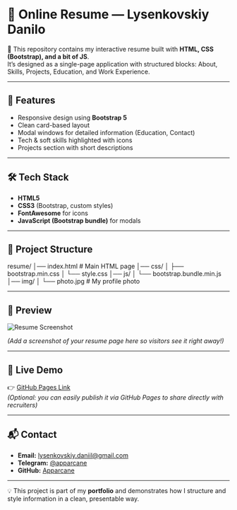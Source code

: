 # 💼 Online Resume — Lysenkovskiy Danilo

📌 This repository contains my interactive resume built with **HTML, CSS (Bootstrap), and a bit of JS**.  
It’s designed as a single-page application with structured blocks: About, Skills, Projects, Education, and Work Experience.  

---

## 🚀 Features
- Responsive design using **Bootstrap 5**
- Clean card-based layout
- Modal windows for detailed information (Education, Contact)
- Tech & soft skills highlighted with icons
- Projects section with short descriptions

---

## 🛠️ Tech Stack
- **HTML5**
- **CSS3** (Bootstrap, custom styles)
- **FontAwesome** for icons
- **JavaScript (Bootstrap bundle)** for modals

---

## 📂 Project Structure
resume/
│── index.html # Main HTML page
│── css/
│ ├── bootstrap.min.css
│ └── style.css
│── js/
│ └── bootstrap.bundle.min.js
│── img/
│ └── photo.jpg # My profile photo

---

## 📸 Preview
![Resume Screenshot](./img/preview.png)

*(Add a screenshot of your resume page here so visitors see it right away!)*  

---

## 🔗 Live Demo
👉 [GitHub Pages Link](https://your-username.github.io/resume/)  
*(Optional: you can easily publish it via GitHub Pages to share directly with recruiters)*

---

## 📬 Contact
- **Email:** [lysenkovskiy.daniil@gmail.com](mailto:lysenkovskiy.daniil@gmail.com)  
- **Telegram:** [@apparcane](https://t.me/apparcane)  
- **GitHub:** [Apparcane](https://github.com/Apparcane)

---
💡 This project is part of my **portfolio** and demonstrates how I structure and style information in a clean, presentable way.
